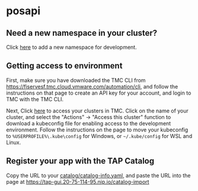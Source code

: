 # posapi

## Need a new namespace in your cluster?
Click [here](https://github.com/cdelashmutt-pivotal/gbs-gitops/new/main?filename=config/nitashav.yaml&message=New%20Developer%20Namespace&value=apiVersion%3A%20v1%0Akind%3A%20Namespace%0Ametadata%3A%0A%20%20labels%3A%0A%20%20%20%20apps.tanzu.vmware.com%2Ftap-ns%3A%20%27%27%0A%20%20name%3A%20nitashav) to add a new namespace for development.

## Getting access to environment
First, make sure you have downloaded the TMC CLI from https://fiservesf.tmc.cloud.vmware.com/automation/cli, and follow the instructions on that page to create an API key for your account, and login to TMC with the TMC CLI.

Next, Click [here](https://fiservesf.tmc.cloud.vmware.com/clusters) to access your clusters in TMC.  Click on the name of your cluster, and select the "Actions" -> "Access this cluster" function to download a kubeconfig file for enabling access to the development environment.  Follow the instructions on the page to move your kubeconfig to `%USERPROFILE%\.kube\config` for Windows, or `~/.kube/config` for WSL and Linux.

## Register your app with the TAP Catalog
Copy the URL to your [catalog/catalog-info.yaml](catalog/catalog-info.yaml), and paste the URL into the page at https://tap-gui.20-75-114-95.nip.io/catalog-import
